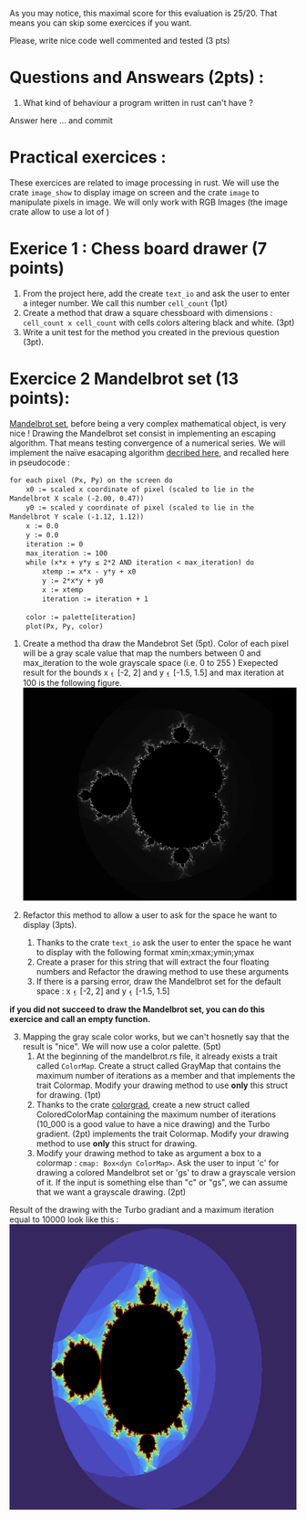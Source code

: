 As you may notice, this maximal score for this evaluation is 25/20. That means you can skip some exercices if you want. 

Please, write nice code well commented and tested (3 pts)

# Questions and Answears (2pts) :

1. What kind of behaviour a program written in rust can't have ?

Answer here ... and commit

# Practical exercices : 

These exercices are related to image processing in rust.
We will use the crate ```image_show``` to display image on screen and the crate ```image``` to manipulate pixels in image.
We will only work with RGB Images (the image crate allow to use a lot of ) 

# Exerice 1 : Chess board drawer (7 points)

1. From the project here, add the create ```text_io``` and ask the user to enter a integer number. We call this number ```cell_count``` (1pt)
2. Create a method that draw a square chessboard with dimensions : ```cell_count x cell_count``` with cells colors altering black and white. (3pt)
3. Write a unit test for the method you created in the previous question (3pt).


# Exercice 2 Mandelbrot set (13 points): 

[Mandelbrot set](https://en.wikipedia.org/wiki/Mandelbrot_set), before being a very complex mathematical object, is very nice !
Drawing the Mandelbrot set consist in implementing an escaping algorithm. That means testing convergence of a numerical series. We will implement the naïve esacaping algorithm [decribed here](https://en.wikipedia.org/wiki/Plotting_algorithms_for_the_Mandelbrot_set), and recalled here in pseudocode : 
```
for each pixel (Px, Py) on the screen do
    x0 := scaled x coordinate of pixel (scaled to lie in the Mandelbrot X scale (-2.00, 0.47))
    y0 := scaled y coordinate of pixel (scaled to lie in the Mandelbrot Y scale (-1.12, 1.12))
    x := 0.0
    y := 0.0
    iteration := 0
    max_iteration := 100
    while (x*x + y*y ≤ 2*2 AND iteration < max_iteration) do
        xtemp := x*x - y*y + x0
        y := 2*x*y + y0
        x := xtemp
        iteration := iteration + 1
 
    color := palette[iteration]
    plot(Px, Py, color)
```

1. Create a method tha draw the Mandebrot Set (5pt). Color of each pixel will be a gray scale value that map the numbers between 0 and max_iteration to the wole grayscale space (i.e. 0 to 255 )
Exepected result for the bounds x ⍷ [-2, 2] and y ⍷ [-1.5, 1.5] and max iteration at 100 is the following figure.
![mandelbrotset](./assets/mandelbrot_set.png)

2. Refactor this method to allow a user to ask for the space he want to display (3pts).
    1. Thanks to the crate ```text_io``` ask the user to enter the space he want to display with the following format xmin;xmax;ymin;ymax 
    2. Create a praser for this string that will extract the four floating numbers and Refactor the drawing method to use these arguments
    3. If there is a parsing error, draw the Mandelbrot set for the default space : x ⍷ [-2, 2] and y ⍷ [-1.5, 1.5]

**if you did not succeed to draw the Mandelbrot set, you can do this exercice and call an empty function.**

3. Mapping the gray scale color works, but we can't hosnetly say that the result is "nice". We will now use a color palette. (5pt)
    1. At the beginning of the mandelbrot.rs file, it already exists a trait called `ColorMap`. Create a struct called GrayMap that contains the maximum number of iterations as a member and that implements the trait Colormap. Modify your drawing method to use **only** this struct for drawing. (1pt)
    2. Thanks to the crate [colorgrad](https://docs.rs/colorgrad/latest/colorgrad/#), create a new struct called ColoredColorMap containing the maximum number of iterations (10_000 is a good value to have a nice drawing) and the Turbo gradient. (2pt)
    implements the trait Colormap. Modify your drawing method to use **only** this struct for drawing.
    3. Modify your drawing method to take as argument a box to a colormap : ```cmap: Box<dyn ColorMap>```. Ask the user to input 'c' for drawing a colored Mandelbrot set or 'gs' to draw a grayscale version of it. If the input is something else than "c" or "gs", we can assume that we want a grayscale drawing. (2pt)

Result of the drawing with the Turbo gradiant and a maximum iteration equal to 10000 look like this : ![colored](./assets/colored_set.png)


